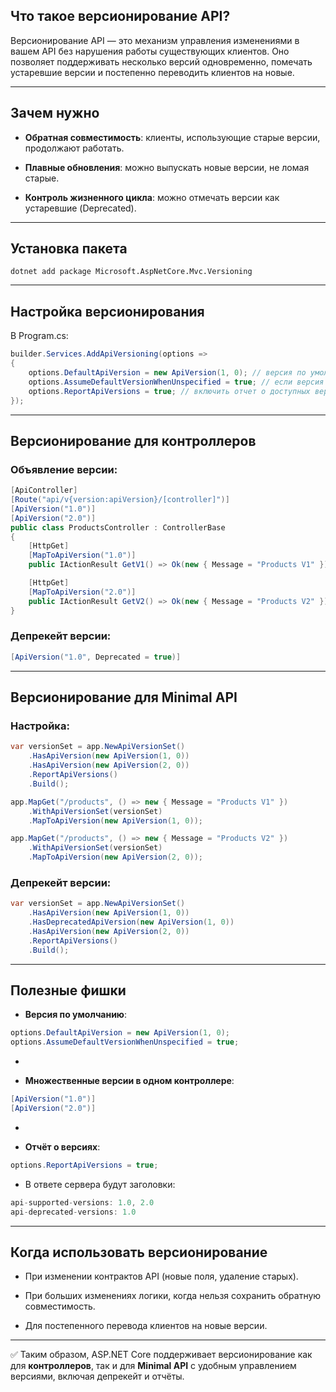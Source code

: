 ## **Что такое версионирование API?**
  

Версионирование API — это механизм управления изменениями в вашем API без нарушения работы существующих клиентов. Оно позволяет поддерживать несколько версий одновременно, помечать устаревшие версии и постепенно переводить клиентов на новые.

---

## **Зачем нужно**

- **Обратная совместимость**: клиенты, использующие старые версии, продолжают работать.
    
- **Плавные обновления**: можно выпускать новые версии, не ломая старые.
    
- **Контроль жизненного цикла**: можно отмечать версии как устаревшие (Deprecated).
    

---

## **Установка пакета**

```
dotnet add package Microsoft.AspNetCore.Mvc.Versioning
```

---

## **Настройка версионирования**

  

В Program.cs:

``` csharp
builder.Services.AddApiVersioning(options =>
{
    options.DefaultApiVersion = new ApiVersion(1, 0); // версия по умолчанию 1.0
    options.AssumeDefaultVersionWhenUnspecified = true; // если версия не указана, брать дефолтную
    options.ReportApiVersions = true; // включить отчет о доступных версиях в заголовках
});
```

---

## **Версионирование для контроллеров**

  

### **Объявление версии:**

``` csharp
[ApiController]
[Route("api/v{version:apiVersion}/[controller]")]
[ApiVersion("1.0")]
[ApiVersion("2.0")]
public class ProductsController : ControllerBase
{
    [HttpGet]
    [MapToApiVersion("1.0")]
    public IActionResult GetV1() => Ok(new { Message = "Products V1" });

    [HttpGet]
    [MapToApiVersion("2.0")]
    public IActionResult GetV2() => Ok(new { Message = "Products V2" });
}
```

### **Депрекейт версии:**

``` csharp
[ApiVersion("1.0", Deprecated = true)]
```

---

## **Версионирование для Minimal API**

  

### **Настройка:**

``` csharp
var versionSet = app.NewApiVersionSet()
    .HasApiVersion(new ApiVersion(1, 0))
    .HasApiVersion(new ApiVersion(2, 0))
    .ReportApiVersions()
    .Build();

app.MapGet("/products", () => new { Message = "Products V1" })
    .WithApiVersionSet(versionSet)
    .MapToApiVersion(new ApiVersion(1, 0));

app.MapGet("/products", () => new { Message = "Products V2" })
    .WithApiVersionSet(versionSet)
    .MapToApiVersion(new ApiVersion(2, 0));
```

### **Депрекейт версии:**

``` csharp
var versionSet = app.NewApiVersionSet()
    .HasApiVersion(new ApiVersion(1, 0))
    .HasDeprecatedApiVersion(new ApiVersion(1, 0))
    .HasApiVersion(new ApiVersion(2, 0))
    .ReportApiVersions()
    .Build();
```

---

## **Полезные фишки**

- **Версия по умолчанию**:
    

``` csharp
options.DefaultApiVersion = new ApiVersion(1, 0);
options.AssumeDefaultVersionWhenUnspecified = true;
```

-   
    
- **Множественные версии в одном контроллере**:
    

``` csharp
[ApiVersion("1.0")]
[ApiVersion("2.0")]
```

-   
    
- **Отчёт о версиях**:
    

``` csharp
options.ReportApiVersions = true;
```

- В ответе сервера будут заголовки:
    

``` csharp
api-supported-versions: 1.0, 2.0
api-deprecated-versions: 1.0
```

  

---

## **Когда использовать версионирование**

- При изменении контрактов API (новые поля, удаление старых).
    
- При больших изменениях логики, когда нельзя сохранить обратную совместимость.
    
- Для постепенного перевода клиентов на новые версии.
    

---

✅ Таким образом, ASP.NET Core поддерживает версионирование как для **контроллеров**, так и для **Minimal API** с удобным управлением версиями, включая депрекейт и отчёты.